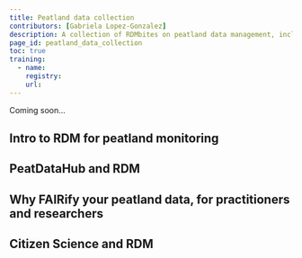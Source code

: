 ```yaml
---
title: Peatland data collection
contributors: [Gabriela Lopez-Gonzalez]
description: A collection of RDMbites on peatland data management, including working with volunteers and citizens. 
page_id: peatland_data_collection
toc: true
training:
  - name: 
    registry: 
    url: 
---
```


Coming soon...

## Intro to RDM for peatland monitoring

## PeatDataHub and RDM

## Why FAIRify your peatland data, for practitioners and researchers

## Citizen Science and RDM
